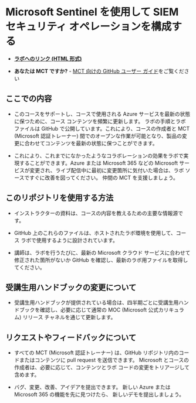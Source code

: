 # Microsoft Sentinel を使用して SIEM セキュリティ オペレーションを構成する

- **[ラボへのリンク (HTML 形式)]( https://microsoftlearning.github.io/configure-siem-security-operations-using-microsoft-sentinel/)**

- **あなたは MCT ですか?** - [MCT 向けの GitHub ユーザー ガイド](https://microsoftlearning.github.io/MCT-User-Guide/)をご覧ください

## ここでの内容

- このコースをサポートし、コースで使用される Azure サービスを最新の状態に保つために、コース コンテンツを頻繁に更新します。 ラボの手順とラボ ファイルは GitHub で公開しています。これにより、コースの作成者と MCT (Microsoft 認証トレーナー) 間でのオープンな作業が可能となり、製品の変更に合わせてコンテンツを最新の状態に保つことができます。

- これにより、これまでになかったようなコラボレーションの効果をラボで実現することができます。Azure または Microsoft 365 などの Microsoft サービスが変更され、ライブ配信中に最初に変更箇所に気付いた場合は、ラボ ソースですぐに改善を図ってください。 仲間の MCT を支援しましょう。

## このリポジトリを使用する方法

- インストラクターの資料は、コースの内容を教えるための主要な情報源です。

- GitHub 上のこれらのファイルは、ホストされたラボ環境を使用して、コース ラボで使用するように設計されています。

- 講師は、ラボを行うたびに、最新の Microsoft クラウド サービスに合わせて修正された箇所がないか GitHub を確認し、最新のラボ用ファイルを取得してください。

## 受講生用ハンドブックの変更について

- 受講生用ハンドブックが提供されている場合は、四半期ごとに受講生用ハンドブックを確認し、必要に応じて通常の MOC (Microsoft 公式カリキュラム) リリース チャネルを通じて更新します。

## リクエストやフィードバックについて

- すべての MCT (Microsoft 認証トレーナー) は、GitHub リポジトリ内のコードまたはコンテンツに pull request を送信できます。 Microsoft とコースの作成者は、必要に応じて、コンテンツとラボ コードの変更をトリアージして含めます。

- バグ、変更、改善、アイデアを提出できます。 新しい Azure または Microsoft 365 の機能を先に見つけたら、 新しいデモを提出しましょう。

